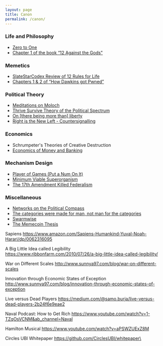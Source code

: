 ```yaml
---
layout: page
title: Canon
permalink: /canon/
---
```



### Life and Philosophy

- [Zero to One](https://www.amazon.com/Zero-One-Notes-Startups-Future/dp/0804139296)
- [Chapter 1 of the book “12 Against the Gods"](https://www.amazon.com/Twelve-Against-Gods-Story-Adventure/dp/1635765390)

### Memetics

- [SlateStarCodex Review of 12 Rules for Life](https://slatestarcodex.com/2018/03/26/book-review-twelve-rules-for-life/)
- [Chapters 1 & 2 of “How Dawkins got Pwned”](https://www.unqualified-reservations.org/2007/09/how-dawkins-got-pwned-part-1/)

### Political Theory

- [Meditations on Moloch](https://slatestarcodex.com/2014/07/30/meditations-on-moloch/)
- [Thrive Survive Theory of the Political Spectrum](https://slatestarcodex.com/2013/03/04/a-thrivesurvive-theory-of-the-political-spectrum/)
- [On [there being more than] liberty](https://devonzuegel.com/post/on-there-being-more-than-liberty)
- [Right is the New Left - Countersignalling](https://slatestarcodex.com/2014/04/22/right-is-the-new-left/)

### Economics

- Schrumpeter's Theories of Creative Destruction
- [Economics of Money and Banking](https://www.coursera.org/learn/money-banking)

### Mechanism Design

- [Player of Games (Put a Num On It)](https://putanumonit.com/2018/08/22/player-of-games/)
- [Minimum Viable Superorganism](https://meltingasphalt.com/minimum-viable-superorganism/)
- [The 17th Amendment Killed Federalism](http://www.sunnya97.com/blog/the-17th-amendment-killed-federalism)

### Miscellaneous

- [Networks on the Political Compass](https://twitter.com/plinz/status/1302761198232850432)
- [The categories were made for man, not man for the categories](https://slatestarcodex.com/2014/11/21/the-categories-were-made-for-man-not-man-for-the-categories/)
- [Swarmwise](https://falkvinge.net/files/2013/04/Swarmwise-2013-by-Rick-Falkvinge-v1.1-2013Sep01.pdf)
- [The Memecoin Thesis](http://www.sunnya97.com/blog/the-memecoin-thesis)









Sapiens
https://www.amazon.com/Sapiens-Humankind-Yuval-Noah-Harari/dp/0062316095




A Big Little Idea called Legibility
https://www.ribbonfarm.com/2010/07/26/a-big-little-idea-called-legibility/

War on Different Scales
http://www.sunnya97.com/blog/war-on-different-scales


Innovation through Economic States of Exception
http://www.sunnya97.com/blog/innovation-through-economic-states-of-exception

Live versus Dead Players
https://medium.com/@samo.burja/live-versus-dead-players-2b24f6e9eae2

Naval Podcast:  How to Get Rich
https://www.youtube.com/watch?v=1-TZqOsVCNM&ab_channel=Naval

Hamilton Musical
https://www.youtube.com/watch?v=aPSWZUExZ8M

Circles UBI Whitepaper
https://github.com/CirclesUBI/whitepaper\